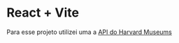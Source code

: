 # React + Vite

Para esse projeto utilizei uma a [API do Harvard Museums](https://github.com/harvardartmuseums/api-docs)
